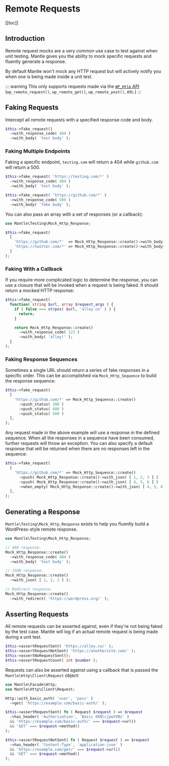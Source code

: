 # Remote Requests

[[toc]]

## Introduction

Remote request mocks are a very common use case to test against when unit
testing. Mantle gives you the ability to mock specific requests and fluently
generate a response.

By default Mantle won't mock any HTTP request but will actively notify you when
one is being made inside a unit test.

::: warning
This only supports requests made via the [`WP_Http`
API](https://developer.wordpress.org/reference/functions/wp_remote_request/)
(`wp_remote_request()`, `wp_remote_get()`, `wp_remote_post()`, etc.)
:::

## Faking Requests

Intercept all remote requests with a specified response code and body.

```php
$this->fake_request()
  ->with_response_code( 404 )
  ->with_body( 'test body' );
```

### Faking Multiple Endpoints

Faking a specific endpoint, `testing.com` will return a 404 while `github.com`
will return a 500.

```php
$this->fake_request( 'https://testing.com/*' )
  ->with_response_code( 404 )
  ->with_body( 'test body' );

$this->fake_request( 'https://github.com/*' )
  ->with_response_code( 500 )
  ->with_body( 'fake body' );
```

You can also pass an array with a set of responses (or a callback):

```php
use Mantle\Testing\Mock_Http_Response;

$this->fake_request(
  [
    'https://github.com/*'  => Mock_Http_Response::create()->with_body( 'github' ),
    'https://twitter.com/*' => Mock_Http_Response::create()->with_body( 'twitter' ),
  ]
);
```

### Faking With a Callback

If you require more complicated logic to determine the response, you can use a
closure that will be invoked when a request is being faked. It should return a
mocked HTTP response:

```php
$this->fake_request(
  function( string $url, array $request_args ) {
    if ( false === strpos( $url, 'alley.co' ) ) {
      return;
    }

    return Mock_Http_Response::create()
      ->with_response_code( 123 )
      ->with_body( 'alley!' );
  }
);
```

### Faking Response Sequences

Sometimes a single URL should return a series of fake responses in a specific
order. This can be accomplished via `Mock_Http_Sequence` to build the response
sequence:

```php
$this->fake_request(
  [
    'https://github.com/*' => Mock_Http_Sequence::create()
      ->push_status( 200 )
      ->push_status( 400 )
      ->push_status( 500 )
  ],
);
```

Any request made in the above example will use a response in the defined
sequence. When all the responses in a sequence have been consumed, further
requests will throw an exception. You can also specify a default response that
will be returned when there are no responses left in the sequence:

```php
$this->fake_request(
  [
    'https://github.com/*' => Mock_Http_Sequence::create()
      ->push( Mock_Http_Response::create()->with_json( [ 1, 2, 3 ] )
      ->push( Mock_Http_Response::create()->with_json( [ 4, 5, 6 ] )
      ->when_empty( Mock_Http_Response::create()->with_json( [ 4, 5, 6 ] )
  ],
);
```

## Generating a Response

`Mantle\Testing\Mock_Http_Response` exists to help you fluently build
a WordPress-style remote response.

```php
use Mantle\Testing\Mock_Http_Response;

// 404 response.
Mock_Http_Response::create()
  ->with_response_code( 404 )
  ->with_body( 'test body' );

// JSON response.
Mock_Http_Response::create()
  ->with_json( [ 1, 2, 3 ] );

// Redirect response.
Mock_Http_Response::create()
  ->with_redirect( 'https://wordpress.org/' );
```

## Asserting Requests

All remote requests can be asserted against, even if they're not being faked by
the test case. Mantle will log if an actual remote request is being made
during a unit test.

```php
$this->assertRequestSent( 'https://alley.co/' );
$this->assertRequestNotSent( 'https://anothersite.com/' );
$this->assertNoRequestSent();
$this->assertRequestCount( int $number );
```

Requests can also be asserted against using a callback that is passed the `Mantle\Http\Client\Request` object:

```php
use Mantle\Facade\Http;
use Mantle\Http\Client\Request;

Http::with_basic_auth( 'user', 'pass' )
  ->get( 'https://example.com/basic-auth/' );

$this->assertRequestSent( fn ( Request $request ) => $request
  ->has_header( 'Authorization', 'Basic dXNlcjpwYXNz' )
  && 'https://example.com/basic-auth/' === $request->url()
  && 'GET' === $request->method()
);

$this->assertRequestNotSent( fn ( Request $request ) => $request
  ->has_header( 'Content-Type', 'application-json' )
  && 'https://example.com/get/' === $request->url()
  && 'GET' === $request->method()
);
```
